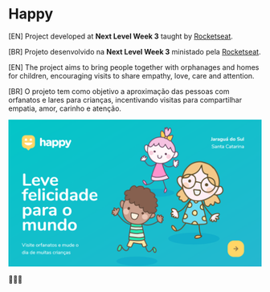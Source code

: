 # Happy
[EN] Project developed at **Next Level Week 3** taught by [Rocketseat](https://rocketseat.com.br/).

[BR] Projeto desenvolvido na **Next Level Week 3** ministado pela [Rocketseat](https://rocketseat.com.br/).

[EN] The project aims to bring people together with orphanages and homes for children, encouraging visits to share empathy, love, care and attention.

[BR] O projeto tem como objetivo a aproximação das pessoas com orfanatos e lares para crianças, incentivando visitas para compartilhar empatia, amor, carinho e atenção.

![Home-page Happy](./img/home.png)

🥰🙏🏼
